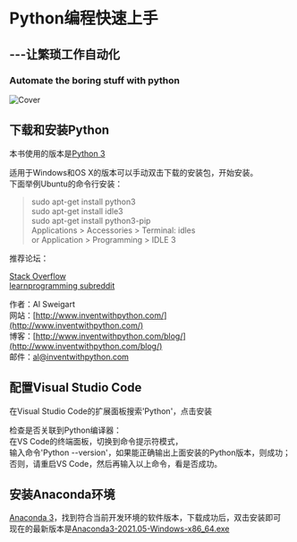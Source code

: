 # Python编程快速上手

## ---让繁琐工作自动化  

### Automate the boring stuff with python  

![Cover](../AutoStuffWithPython/img/cover.png)

## 下载和安装Python

本书使用的版本是[Python 3](https://www.python.org/downloads/)  

适用于Windows和OS X的版本可以手动双击下载的安装包，开始安装。  
下面举例Ubuntu的命令行安装：  

> sudo apt-get install python3  
> sudo apt-get install idle3  
> sudo apt-get install python3-pip  
> Applications > Accessories > Terminal: idles  
> or Application > Programming > IDLE 3  

推荐论坛：  

[Stack Overflow](http://stackoverflow.com/)  
[learnprogramming subreddit](http://reddit.com/r/learnprogramming/)  

作者：Al Sweigart  
网站：[http://www.inventwithpython.com/](http://www.inventwithpython.com/)  
博客：[http://www.inventwithpython.com/blog/](http://www.inventwithpython.com/blog/)  
邮件：al@inventwithpython.com  

## 配置Visual Studio Code

在Visual Studio Code的扩展面板搜索'Python'，点击安装  

检查是否关联到Python编译器：  
在VS Code的终端面板，切换到命令提示符模式，  
输入命令'Python --version'，如果能正确输出上面安装的Python版本，则成功；  
否则，请重启VS Code，然后再输入以上命令，看是否成功。  

## 安装Anaconda环境

[Anaconda 3](https://repo.anaconda.com/archive/)，找到符合当前开发环境的软件版本，下载成功后，双击安装即可  
现在的最新版本是[Anaconda3-2021.05-Windows-x86_64.exe](https://repo.anaconda.com/archive/Anaconda3-2021.05-Windows-x86_64.exe)  
